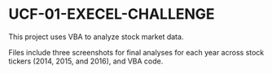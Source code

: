 # UCF-01-EXECEL-CHALLENGE

This project uses VBA to analyze stock market data.

Files include three screenshots for final analyses for each year across stock tickers (2014, 2015, and 2016), and VBA code.
